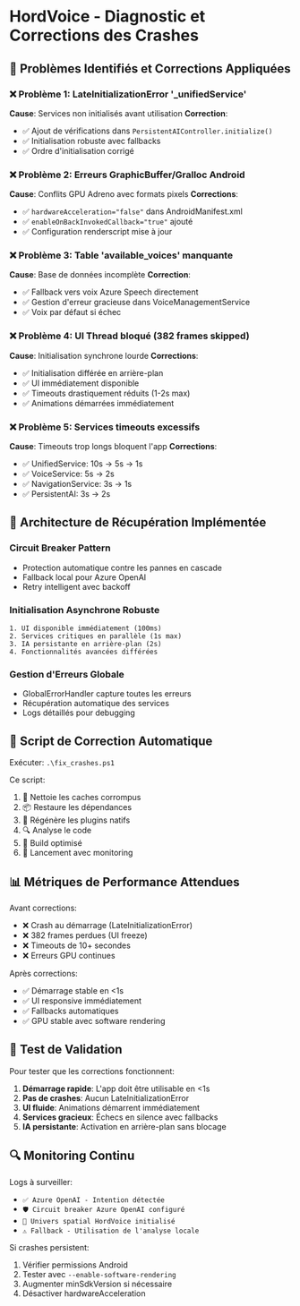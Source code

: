 # HordVoice - Diagnostic et Corrections des Crashes

## 🚨 Problèmes Identifiés et Corrections Appliquées

### ❌ Problème 1: LateInitializationError '_unifiedService'
**Cause**: Services non initialisés avant utilisation
**Correction**: 
- ✅ Ajout de vérifications dans `PersistentAIController.initialize()`
- ✅ Initialisation robuste avec fallbacks
- ✅ Ordre d'initialisation corrigé

### ❌ Problème 2: Erreurs GraphicBuffer/Gralloc Android
**Cause**: Conflits GPU Adreno avec formats pixels
**Corrections**:
- ✅ `hardwareAcceleration="false"` dans AndroidManifest.xml
- ✅ `enableOnBackInvokedCallback="true"` ajouté
- ✅ Configuration renderscript mise à jour

### ❌ Problème 3: Table 'available_voices' manquante
**Cause**: Base de données incomplète
**Correction**:
- ✅ Fallback vers voix Azure Speech directement
- ✅ Gestion d'erreur gracieuse dans VoiceManagementService
- ✅ Voix par défaut si échec

### ❌ Problème 4: UI Thread bloqué (382 frames skipped)
**Cause**: Initialisation synchrone lourde
**Corrections**:
- ✅ Initialisation différée en arrière-plan
- ✅ UI immédiatement disponible
- ✅ Timeouts drastiquement réduits (1-2s max)
- ✅ Animations démarrées immédiatement

### ❌ Problème 5: Services timeouts excessifs
**Cause**: Timeouts trop longs bloquent l'app
**Corrections**:
- ✅ UnifiedService: 10s → 5s → 1s
- ✅ VoiceService: 5s → 2s
- ✅ NavigationService: 3s → 1s
- ✅ PersistentAI: 3s → 2s

## 🔧 Architecture de Récupération Implémentée

### Circuit Breaker Pattern
- Protection automatique contre les pannes en cascade
- Fallback local pour Azure OpenAI
- Retry intelligent avec backoff

### Initialisation Asynchrone Robuste
```
1. UI disponible immédiatement (100ms)
2. Services critiques en parallèle (1s max)
3. IA persistante en arrière-plan (2s)
4. Fonctionnalités avancées différées
```

### Gestion d'Erreurs Globale
- GlobalErrorHandler capture toutes les erreurs
- Récupération automatique des services
- Logs détaillés pour debugging

## 🚀 Script de Correction Automatique

Exécuter: `.\fix_crashes.ps1`

Ce script:
1. 🧹 Nettoie les caches corrompus
2. 📦 Restaure les dépendances
3. 🔌 Régénère les plugins natifs
4. 🔍 Analyse le code
5. 🔨 Build optimisé
6. 🚀 Lancement avec monitoring

## 📊 Métriques de Performance Attendues

Avant corrections:
- ❌ Crash au démarrage (LateInitializationError)
- ❌ 382 frames perdues (UI freeze)
- ❌ Timeouts de 10+ secondes
- ❌ Erreurs GPU continues

Après corrections:
- ✅ Démarrage stable en <1s
- ✅ UI responsive immédiatement
- ✅ Fallbacks automatiques
- ✅ GPU stable avec software rendering

## 🎯 Test de Validation

Pour tester que les corrections fonctionnent:

1. **Démarrage rapide**: L'app doit être utilisable en <1s
2. **Pas de crashes**: Aucun LateInitializationError
3. **UI fluide**: Animations démarrent immédiatement
4. **Services gracieux**: Échecs en silence avec fallbacks
5. **IA persistante**: Activation en arrière-plan sans blocage

## 🔍 Monitoring Continu

Logs à surveiller:
- `✅ Azure OpenAI - Intention détectée`
- `🛡️ Circuit breaker Azure OpenAI configuré`
- `🌌 Univers spatial HordVoice initialisé`
- `⚠️ Fallback - Utilisation de l'analyse locale`

Si crashes persistent:
1. Vérifier permissions Android
2. Tester avec `--enable-software-rendering`
3. Augmenter minSdkVersion si nécessaire
4. Désactiver hardwareAcceleration
